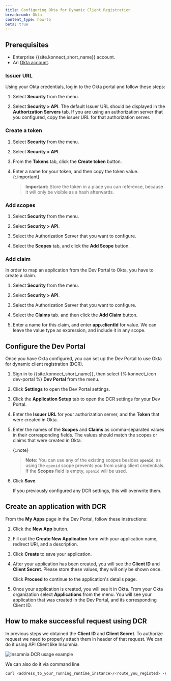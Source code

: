 ```yaml
---
title: Configuring Okta for Dynamic Client Registration
breadcrumb: Okta
content_type: how-to
beta: true
---
```



## Prerequisites

* Enterprise {{site.konnect_short_name}} account.
* An [Okta account](http://developer.okta.com).

### Issuer URL

Using your Okta credentials, log in to the Okta portal and follow these steps:

1. Select **Security** from the menu.

2. Select **Security > API**. The default Issuer URL should be displayed in the **Authorization Servers** tab. If you are using an authorization server that you configured, copy the issuer URL for that authorization server.

### Create a token

1. Select **Security** from the menu.

2. Select **Security > API**.

3. From the **Tokens** tab, click the **Create token** button.

5. Enter a name for your token, and then copy the token value.
   {:.important}
   > **Important:** Store the token in a place you can reference, because it will only be visible as a hash afterwards.


### Add scopes

1. Select **Security** from the menu.

2. Select **Security > API**.

3. Select the Authorization Server that you want to configure.

4. Select the **Scopes** tab, and click the **Add Scope** button.

### Add claim

In order to map an application from the Dev Portal to Okta, you have to create a claim.

1. Select **Security** from the menu.

2. Select **Security > API**.

3. Select the Authorization Server that you want to configure.

4. Select the **Claims** tab. and then click the **Add Claim** button.

6. Enter a name for this claim, and enter **app.clientId** for value. We can leave the value type as expression, and include it in any scope.

## Configure the Dev Portal

Once you have Okta configured, you can set up the Dev Portal to use Okta for dynamic client registration (DCR).

1. Sign in to {{site.konnect_short_name}}, then select {% konnect_icon dev-portal %} **Dev Portal** from the menu.

2. Click **Settings** to open the Dev Portal settings.

3. Click the **Application Setup** tab to open the DCR settings for your Dev Portal.

4. Enter the **Issuer URL** for your authorization server, and the **Token** that were created in Okta.

5. Enter the names of the **Scopes** and **Claims** as comma-separated values in their corresponding fields. The values should match the scopes or claims that were created in Okta.

   {:.note}
   > **Note:** You can use any of the existing scopes besides **`openid`**, as using the `openid`
   scope prevents you from using client credentials. If the **Scopes** field is empty, `openid`
   will be used.

6. Click **Save**.

   If you previously configured any DCR settings, this will
   overwrite them.

## Create an application with DCR

From the **My Apps** page in the Dev Portal, follow these instructions:

1. Click the **New App** button.

2. Fill out the **Create New Application** form with your application name, redirect URI, and a description.

3. Click **Create** to save your application.

4. After your application has been created, you will see the **Client ID** and **Client Secret**. 
   Please store these values, they will only be shown once. 
   
   Click **Proceed** to continue to the application's details page.

5. Once your application is created, you will see it in Okta. From your Okta organization select **Applications** from the menu. You will see your application that was created in the Dev Portal, and its corresponding Client ID.

## How to make successful request using DCR

In previous steps we obtained the **Client ID** and **Client Secret**. To authorize request we need to properly attach them in header of that request. We can do it using API Client like Insomnia.

![Insomnia DCR usage example](/assets/images/docs/konnect/dev-portal/insomnia_dcr_example.png)

We can also do it via command line 

```sh
curl <address_to_your_running_runtime_instance>/<route_you_registed> -H "Authorization: Basic <client_id>:<client_secret>"
```
